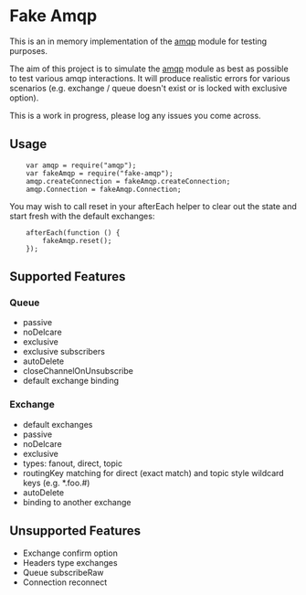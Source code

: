 # Fake Amqp

This is an in memory implementation of the [amqp](https://github.com/postwait/node-amqp) module for testing purposes.

The aim of this project is to simulate the [amqp](https://github.com/postwait/node-amqp) module as best as possible to test various amqp interactions. It will produce realistic errors for various scenarios (e.g. exchange / queue doesn't exist or is locked with exclusive option).

This is a work in progress, please log any issues you come across.

## Usage

		var amqp = require("amqp");
		var fakeAmqp = require("fake-amqp");
		amqp.createConnection = fakeAmqp.createConnection;
		amqp.Connection = fakeAmqp.Connection;

You may wish to call reset in your afterEach helper to clear out the state and start fresh with the default exchanges:

		afterEach(function () {
			fakeAmqp.reset();
		});
		
## Supported Features

### Queue
* passive
* noDelcare
* exclusive		
* exclusive subscribers
* autoDelete
* closeChannelOnUnsubscribe
* default exchange binding

### Exchange
* default exchanges
* passive
* noDelcare
* exclusive
* types: fanout, direct, topic
* routingKey matching for direct (exact match) and topic style wildcard keys (e.g. *.foo.#)
* autoDelete
* binding to another exchange

## Unsupported Features 
* Exchange confirm option
* Headers type exchanges
* Queue subscribeRaw
* Connection reconnect